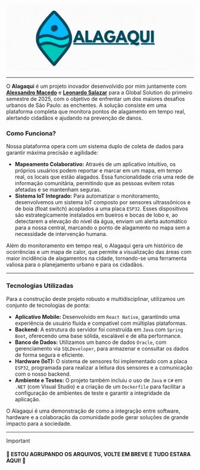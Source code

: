 <div align="center">
  <img src="imags/Alagaqui-logo.jpg" alt="Logo Alagaqui"/>
</div>

---
O **Alagaqui** é um projeto inovador desenvolvido por mim juntamente com [**Alexsandro Macedo**](https://www.linkedin.com/in/alexsandro-macedo-jesus/) e [**Leonardo Salazar**](https://www.linkedin.com/in/lfsalazaar/) para a Global Solution do primeiro semestre de 2025, com o objetivo de enfrentar um dos maiores desafios urbanos de São Paulo: as enchentes. A solução consiste em uma plataforma completa que monitora pontos de alagamento em tempo real, alertando cidadãos e ajudando na prevenção de danos.

### Como Funciona?

Nossa plataforma opera com um sistema duplo de coleta de dados para garantir máxima precisão e agilidade:

- **Mapeamento Colaborativo:** Através de um aplicativo intuitivo, os próprios usuários podem reportar e marcar em um mapa, em tempo real, os locais que estão alagados. Essa funcionalidade cria uma rede de informação comunitária, permitindo que as pessoas evitem rotas afetadas e se mantenham seguras.
- **Sistema IoT Integrado:** Para automatizar o monitoramento, desenvolvemos um sistema IoT composto por sensores ultrassônicos e de boia (float switch) acoplados a uma placa `ESP32`. Esses dispositivos são estrategicamente instalados em bueiros e bocas de lobo e, ao detectarem a elevação do nível da água, enviam um alerta automático para a nossa central, marcando o ponto de alagamento no mapa sem a necessidade de intervenção humana.

Além do monitoramento em tempo real, o Alagaqui gera um histórico de ocorrências e um mapa de calor, que permite a visualização das áreas com maior incidência de alagamentos na cidade, tornando-se uma ferramenta valiosa para o planejamento urbano e para os cidadãos.

---

### Tecnologias Utilizadas

Para a construção deste projeto robusto e multidisciplinar, utilizamos um conjunto de tecnologias de ponta:

- **Aplicativo Mobile:** Desenvolvido em `React Native`, garantindo uma experiência de usuário fluida e compatível com múltiplas plataformas.
- **Backend:** A estrutura do servidor foi construída em `Java` com `Spring Boot`, oferecendo uma base sólida, escalável e de alta performance.
- **Banco de Dados:** Utilizamos um banco de dados `Oracle`, com gerenciamento via `SQLDeveloper`, para armazenar e consultar os dados de forma segura e eficiente.
- **Hardware (IoT):** O sistema de sensores foi implementado com a placa `ESP32`, programada para realizar a leitura dos sensores e a comunicação com o nosso backend.
- **Ambiente e Testes:** O projeto também incluiu o uso de `Java` e `C#` em `.NET` (com Visual Studio) e a criação de um `Dockerfile` para facilitar a configuração de ambientes de teste e garantir a integridade da aplicação.

O Alagaqui é uma demonstração de como a integração entre software, hardware e a colaboração da comunidade pode gerar soluções de grande impacto para a sociedade.

---
> [!IMPORTANT]
> #### 🚧 ESTOU AGRUPANDO OS ARQUIVOS, VOLTE EM BREVE E TUDO ESTARA AQUI! 🚧
